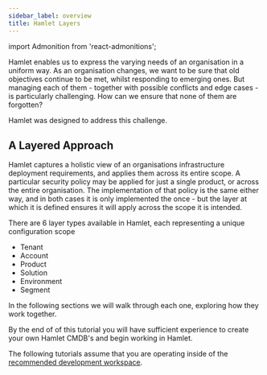 ```yaml
---
sidebar_label: overview
title: Hamlet Layers
---
```


import Admonition from 'react-admonitions';


Hamlet enables us to express the varying needs of an organisation in a uniform way. As an organisation changes, we want to be sure that old objectives continue to be met, whilst responding to emerging ones. But managing each of them - together with possible conflicts and edge cases - is particularly challenging. How can we ensure that none of them are forgotten?

Hamlet was designed to address this challenge.

## A Layered Approach

Hamlet captures a holistic view of an organisations infrastructure deployment requirements, and applies them across its entire scope. A particular security policy may be applied for just a single product, or across the entire organisation. The implementation of that policy is the same either way, and in both cases it is only implemented the once - but the layer at which it is defined ensures it will apply across the scope it is intended.

There are 6 layer types available in Hamlet, each representing a unique configuration scope

- Tenant
- Account
- Product
- Solution
- Environment
- Segment

In the following sections we will walk through each one, exploring how they work together.

By the end of of this tutorial you will have sufficient experience to create your own Hamlet CMDB's and begin working in Hamlet.

<Admonition type="note">

The following tutorials assume that you are operating inside of the [recommended development workspace](../workspace).

</Admonition>
